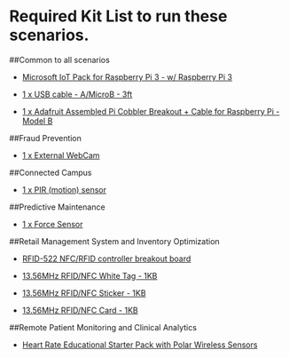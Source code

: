 # Required Kit List to run these scenarios.

##Common to all scenarios

* [Microsoft IoT Pack for Raspberry Pi 3 - w/ Raspberry Pi 3](https://www.adafruit.com/products/2733)

* [1 x USB cable - A/MicroB - 3ft](https://www.adafruit.com/product/592)

* [1 x Adafruit Assembled Pi Cobbler Breakout + Cable for Raspberry Pi - Model B](https://www.adafruit.com/product/914)

##Fraud Prevention

* [1 x External WebCam](https://www.amazon.com/Microsoft-LifeCam-HD-3000-Webcam-T3H-00011/dp/B008ZVRAQS/ref=sr_1_1?ie=UTF8&qid=1438711398&sr=8-1&keywords=lifecam+hd-300) 

##Connected Campus

* [1 x PIR (motion) sensor](https://www.adafruit.com/product/189)

##Predictive Maintenance

* [1 x Force Sensor](https://www.adafruit.com/products/166)

##Retail Management System and Inventory Optimization

* [RFID-522 NFC/RFID controller breakout board](http://www.sainsmart.com/sainsmart-mifare-rc522-card-read-antenna-rf-rfid-reader-ic-card-proximity-module.html)

* [13.56MHz RFID/NFC White Tag - 1KB](https://www.adafruit.com/products/360)

* [13.56MHz RFID/NFC Sticker - 1KB](https://www.adafruit.com/products/362)

* [13.56MHz RFID/NFC Card - 1KB](https://www.adafruit.com/products/359)

##Remote Patient Monitoring and Clinical Analytics

* [Heart Rate Educational Starter Pack with Polar Wireless Sensors](https://www.adafruit.com/products/1077)